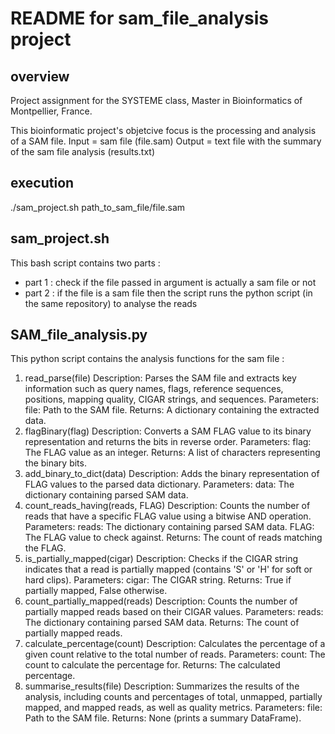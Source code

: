 # README for sam_file_analysis project

## overview

Project assignment for the SYSTEME class, Master in Bioinformatics of Montpellier, France. 

This bioinformatic project's objetcive focus is the processing and analysis of a SAM file. 
Input = sam file (file.sam)
Output = text file with the summary of the sam file analysis (results.txt)

## execution

./sam_project.sh path_to_sam_file/file.sam

## sam_project.sh

This bash script contains two parts : 
- part 1 : check if the file passed in argument is actually a sam file or not
- part 2 : if the file is a sam file then the script runs the python script (in the same repository) to analyse the reads

## SAM_file_analysis.py

This python script contains the analysis functions for the sam file : 

1. read_parse(file)
Description: Parses the SAM file and extracts key information such as query names, flags, reference sequences, positions, mapping quality, CIGAR strings, and sequences.
Parameters:
file: Path to the SAM file.
Returns: A dictionary containing the extracted data.
2. flagBinary(flag)
Description: Converts a SAM FLAG value to its binary representation and returns the bits in reverse order.
Parameters:
flag: The FLAG value as an integer.
Returns: A list of characters representing the binary bits.
3. add_binary_to_dict(data)
Description: Adds the binary representation of FLAG values to the parsed data dictionary.
Parameters:
data: The dictionary containing parsed SAM data.
4. count_reads_having(reads, FLAG)
Description: Counts the number of reads that have a specific FLAG value using a bitwise AND operation.
Parameters:
reads: The dictionary containing parsed SAM data.
FLAG: The FLAG value to check against.
Returns: The count of reads matching the FLAG.
5. is_partially_mapped(cigar)
Description: Checks if the CIGAR string indicates that a read is partially mapped (contains 'S' or 'H' for soft or hard clips).
Parameters:
cigar: The CIGAR string.
Returns: True if partially mapped, False otherwise.
6. count_partially_mapped(reads)
Description: Counts the number of partially mapped reads based on their CIGAR values.
Parameters:
reads: The dictionary containing parsed SAM data.
Returns: The count of partially mapped reads.
7. calculate_percentage(count)
Description: Calculates the percentage of a given count relative to the total number of reads.
Parameters:
count: The count to calculate the percentage for.
Returns: The calculated percentage.
8. summarise_results(file)
Description: Summarizes the results of the analysis, including counts and percentages of total, unmapped, partially mapped, and mapped reads, as well as quality metrics.
Parameters:
file: Path to the SAM file.
Returns: None (prints a summary DataFrame).

